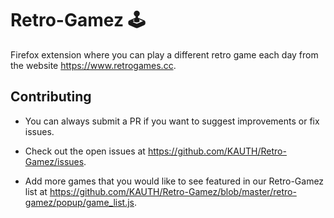# Retro-Gamez 🕹️

Firefox extension where you can play a different retro game each day from the website https://www.retrogames.cc.

## Contributing

* You can always submit a PR if you want to suggest improvements or fix issues.

* Check out the open issues at https://github.com/KAUTH/Retro-Gamez/issues.

* Add more games that you would like to see featured in our Retro-Gamez list at https://github.com/KAUTH/Retro-Gamez/blob/master/retro-gamez/popup/game_list.js.
